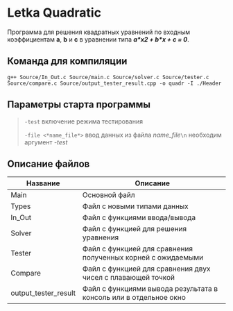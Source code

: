 # Letka Quadratic
<!--описание репозитория-->
Программа для решения квадратных уравнений по входным коэффициентам **a**, **b** и **c** в уравнении типа ***a\*x2 + b\*x + c = 0***.

<!--команда для компиляции-->
## Команда для компиляции
```g++ Source/In_Out.c Source/main.c Source/solver.c Source/tester.c Source/compare.c Source/output_tester_result.cpp -o quadr -I ./Header```

<!--параметры старта программы-->
## Параметры старта программы
> `-test`
> включение режима тестирования
>
> `-file <*name_file*>`
> ввод данных из файла *name_file*`\n`
> необходим аргумент *-test*

<!--описание файлов-->
## Описание файлов
| Название               | Описание                                                          |
|------------------------|-------------------------------------------------------------------|
| Main	                 | Основной файл                                                     |
| Types                  | Файл с новыми типами данных                                       |
| In_Out                 | Файл с функциями ввода/вывода                                     |
| Solver                 | Файл с функцией для решения уравнения                             |
| Tester                 | Файл с функцией для сравнения полученных корней  с ожидаемыми     |
| Compare                | Файл с функцией для сравнения двух чисел с плавающей точкой       |
| output_tester_result   | Файл с функциями вывода результата в консоль или в отдельное окно |
